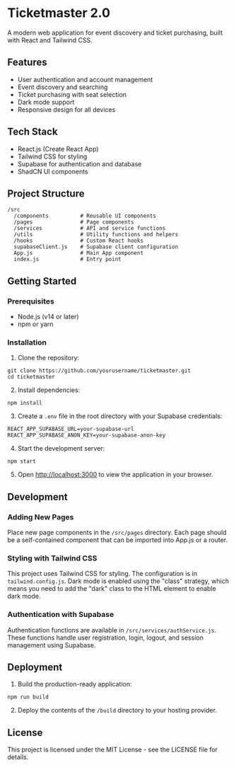 # Ticketmaster 2.0

A modern web application for event discovery and ticket purchasing, built with React and Tailwind CSS.

## Features

- User authentication and account management
- Event discovery and searching
- Ticket purchasing with seat selection
- Dark mode support
- Responsive design for all devices

## Tech Stack

- React.js (Create React App)
- Tailwind CSS for styling
- Supabase for authentication and database
- ShadCN UI components

## Project Structure

```
/src
  /components          # Reusable UI components
  /pages               # Page components
  /services            # API and service functions
  /utils               # Utility functions and helpers
  /hooks               # Custom React hooks
  supabaseClient.js    # Supabase client configuration
  App.js               # Main App component
  index.js             # Entry point
```

## Getting Started

### Prerequisites

- Node.js (v14 or later)
- npm or yarn

### Installation

1. Clone the repository:
```
git clone https://github.com/yourusername/ticketmaster.git
cd ticketmaster
```

2. Install dependencies:
```
npm install
```

3. Create a `.env` file in the root directory with your Supabase credentials:
```
REACT_APP_SUPABASE_URL=your-supabase-url
REACT_APP_SUPABASE_ANON_KEY=your-supabase-anon-key
```

4. Start the development server:
```
npm start
```

5. Open [http://localhost:3000](http://localhost:3000) to view the application in your browser.

## Development

### Adding New Pages

Place new page components in the `/src/pages` directory. Each page should be a self-contained component that can be imported into App.js or a router.

### Styling with Tailwind CSS

This project uses Tailwind CSS for styling. The configuration is in `tailwind.config.js`. Dark mode is enabled using the "class" strategy, which means you need to add the "dark" class to the HTML element to enable dark mode.

### Authentication with Supabase

Authentication functions are available in `/src/services/authService.js`. These functions handle user registration, login, logout, and session management using Supabase.

## Deployment

1. Build the production-ready application:
```
npm run build
```

2. Deploy the contents of the `/build` directory to your hosting provider.

## License

This project is licensed under the MIT License - see the LICENSE file for details.

